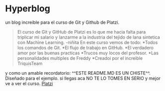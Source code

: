 # Hyperblog
un blog increible para el curso de Git y Github de Platzi.
>El curso de Git  y GitHub de Platzi es lo que me hacia falta para triplicar mi salario y lanzarme a la industria del tejido de lana sintetica con Machine Learning.
>-niñita
En este curso vemos de todo:
*Todos los comandos de Git.
*El flujo de trabajo en GitHub.
*El verdadero amor por las buenas practicas
*Trucos muy locos del profesor.
*Las personalidades multiples de Freddy
*Creadoi por el increible TriquisTeam


y como un amable recordatorio: ^^ESTE README.MD ES UN CHISTE^^. Diseñado para el ejemplo. si llegas aca NO TE LO TOMES EN SERIO y mejor ve a ver el curso.
[Platzi](http://platzi.com "Platzi")
